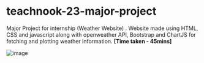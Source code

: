 # teachnook-23-major-project
Major Project for internship (Weather Website) . Website made using HTML, CSS and javascript along with openweather API, Bootstrap and ChartJS for fetching and plotting weather information.
**[Time taken - 45mins]**

![image](https://user-images.githubusercontent.com/85481905/215036139-a60744fe-3d5e-4db3-ba1f-94f41f77fef4.png)

